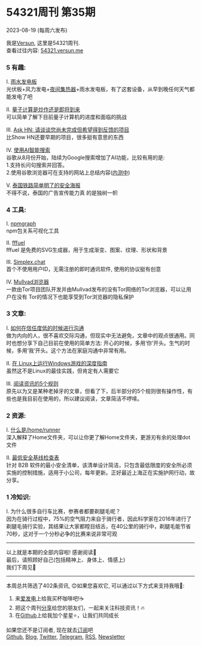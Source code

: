 # 54321周刊 第35期
2023-08-19 (每周六发布)

我是[Versun](https://notes.versun.me), 这里是54321周刊. \
查看过往内容: [54321.versun.me](https://54321.versun.me/)

### 5 有趣:
I. [雨水发电板](https://thedebrief.org/forget-solar-panels-here-come-rain-panels/)\
	光伏板+风力发电+[夜间集热器](https://thedebrief.org/these-anti-solar-panels-dont-need-daylight-to-generate-power/)+雨水发电板，有了这套设备，从早到晚任何天气都能发电了吧

II. [量子计算是炒作还是即将到来](https://bigthink.com/13-8/quantum-computing-hype-real/)\
	可以简单了解下目前量子计算机的进度和面临的挑战

III. [Ask HN: 请谈谈您尚未完成但希望得到反馈的项目](https://news.ycombinator.com/item?id=37156101)\
	比Show HN还要早期的项目，很多挺有意思的东西

IV. [使用AI智能搜索](https://blog.google/products/search/google-search-generative-ai-learning-features/)\
	谷歌从8月份开始，陆续为Google搜索增加了AI功能，比较有用的是: \
	1.支持长问句搜索并回答。\
	2.使用谷歌浏览器可在支持的网站上总结内容([内测中](https://labs.google.com/search/experiments?source=smp.23q2USLabs.31&is=ag))

V. [泰国铁路简单明了的安全海报](https://www.thaitrainguide.com/2022/06/10/railway-safety-posters/)\
	不得不说，泰国的广告宣传能力真  的是独树一帜

### 4 工具:
I. [npmgraph](https://npmgraph.js.org/)\
	npm包关系可视化工具

II. [fffuel](https://fffuel.co/)\
	fffuel 是免费的SVG生成器，用于生成渐变、图案、纹理、形状和背景

III. [Simplex.chat](https://simplex.chat/)\
	首个不使用用户ID，无需注册的即时通讯软件, 使用的协议挺有创意

IV. [Mullvad浏览器](https://mullvad.net/en/browser)\
	一款由Tor项目团队开发并由Mullvad发布的没有Tor网络的Tor浏览器，可以让用户在没有 Tor的情况下也能享受到Tor浏览器的隐私保护

### 3 文章:
I. [如何在信任度低的时候进行沟通](https://charity.wtf/2023/08/17/how-to-communicate-when-trust-is-low-without-digging-yourself-into-a-deeper-hole/)\
	做为内向的人，很不喜欢交际沟通，但现实中无法避免，文章中的观点很通用。同时也想分享下自己目前在使用的简单方法: 开心的时候，多用‘你’开头。生气的时候，多用‘我’开头。这个方法在家庭沟通中非常有用。

II. [在 Linux上运行Windows游戏的深度指南](https://popcar.bearblog.dev/everything-linux-gaming/)\
	虽然这不是Linux的最佳实践，但肯定有人需要它

III. [阅读资讯的5个规则](https://bigthink.com/the-learning-curve/5-rules-read-news-big-think-way/)\
	原先以为又是某种老掉牙的文章，但看了下，后半部分的5个规则很有操作性，有些也是我目前在使用的，所以建议阅读，文章简洁不啰嗦。

### 2 资源:
I. [什么是/home/runner](https://gist.github.com/sharadhr/39b804236c1941e9c30d90af828ad41e)\
	深入解释了Home文件夹，可以让你更了解Home文件夹，更游刃有余的处理dot文件

II. [最低安全基线检查表](https://mvsp.dev/)\
	针对 B2B 软件的最小安全清单，该清单设计简洁，只包含最低限度的安全所必须实施的控制措施，适用于小公司，每年更新。正好最近上海正在实施护网行动，故分享。

### 1 冷知识:
I. 为什么很多自行车比赛，参赛者都要剃腿毛呢？\
	因为在骑行过程中，75%的空气阻力来自于骑行者，因此科学家在2016年进行了剃腿毛骑行实验，其结果让大家都瞠目结舌，在40公里的骑行中，剃腿毛能节省70秒，这对于一个分秒必争的比赛来说非常可观

---
以上就是本期的全部内容啦! 感谢阅读🥰\
最后，请照顾好自己(包括精神上、身体上、情感上)\
我们下周见👋

---
本周总共筛选了402条资讯, 😊如果您喜欢它, 可以通过以下方式来支持我哦🎉: 
1. 来[爱发电](https://afdian.net/a/versun)上给我买杯咖啡吧!☕ 
2. 把这个周刊[分享](https://54321.versun.me)给您的朋友们，一起来关注科技资讯！🔥 
3. 在[Github](https://github.com/versun/54321-Weekly)上给我加个星星⭐，让我们共同成长 

如果您还不是订阅者, 现在就去[订阅](https://54321.versun.me)吧\
[Github](https://github.com/versun/54321-Weekly), [Blog](https://notes.versun.me/), [Twitter](https://twitter.com/VersunPan), [Telegram](https://t.me/+0hAhZfrPJGo1YmI9), [RSS](https://54321.versun.me/feed), [Newsletter](https://54321.versun.me/)

